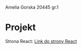 Amelia Gorska 20445 gr.1


# Projekt

Strona React: [Link do strony React](https://gurska10028.github.io/GorskaAmeliaLabJS/lab6)


